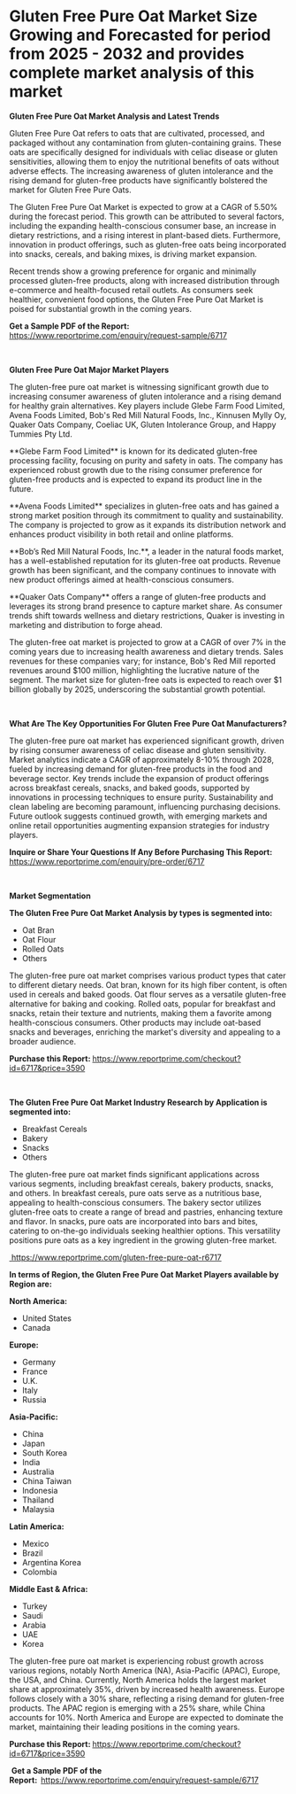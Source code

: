 <p><h1>Gluten Free Pure Oat Market Size Growing and Forecasted for period from 2025 - 2032 and provides complete market analysis of this market</h1></p><p><strong>Gluten Free Pure Oat Market Analysis and Latest Trends</strong></p>
<p><p>Gluten Free Pure Oat refers to oats that are cultivated, processed, and packaged without any contamination from gluten-containing grains. These oats are specifically designed for individuals with celiac disease or gluten sensitivities, allowing them to enjoy the nutritional benefits of oats without adverse effects. The increasing awareness of gluten intolerance and the rising demand for gluten-free products have significantly bolstered the market for Gluten Free Pure Oats.</p><p>The Gluten Free Pure Oat Market is expected to grow at a CAGR of 5.50% during the forecast period. This growth can be attributed to several factors, including the expanding health-conscious consumer base, an increase in dietary restrictions, and a rising interest in plant-based diets. Furthermore, innovation in product offerings, such as gluten-free oats being incorporated into snacks, cereals, and baking mixes, is driving market expansion. </p><p>Recent trends show a growing preference for organic and minimally processed gluten-free products, along with increased distribution through e-commerce and health-focused retail outlets. As consumers seek healthier, convenient food options, the Gluten Free Pure Oat Market is poised for substantial growth in the coming years.</p></p>
<p><strong>Get a Sample PDF of the Report:&nbsp;</strong> <a href="https://www.reportprime.com/enquiry/request-sample/6717?utm_campaign=4459&utm_medium=2&utm_source=Github&utm_content=ia&utm_term=16052025&utm_id=gluten-free-pure-oat">https://www.reportprime.com/enquiry/request-sample/6717</a></p>
<p>&nbsp;</p>
<p><strong>Gluten Free Pure Oat Major Market Players</strong></p>
<p><p>The gluten-free pure oat market is witnessing significant growth due to increasing consumer awareness of gluten intolerance and a rising demand for healthy grain alternatives. Key players include Glebe Farm Food Limited, Avena Foods Limited, Bob's Red Mill Natural Foods, Inc., Kinnusen Mylly Oy, Quaker Oats Company, Coeliac UK, Gluten Intolerance Group, and Happy Tummies Pty Ltd. </p><p>**Glebe Farm Food Limited** is known for its dedicated gluten-free processing facility, focusing on purity and safety in oats. The company has experienced robust growth due to the rising consumer preference for gluten-free products and is expected to expand its product line in the future.</p><p>**Avena Foods Limited** specializes in gluten-free oats and has gained a strong market position through its commitment to quality and sustainability. The company is projected to grow as it expands its distribution network and enhances product visibility in both retail and online platforms.</p><p>**Bob’s Red Mill Natural Foods, Inc.**, a leader in the natural foods market, has a well-established reputation for its gluten-free oat products. Revenue growth has been significant, and the company continues to innovate with new product offerings aimed at health-conscious consumers. </p><p>**Quaker Oats Company** offers a range of gluten-free products and leverages its strong brand presence to capture market share. As consumer trends shift towards wellness and dietary restrictions, Quaker is investing in marketing and distribution to forge ahead.</p><p>The gluten-free oat market is projected to grow at a CAGR of over 7% in the coming years due to increasing health awareness and dietary trends. Sales revenues for these companies vary; for instance, Bob's Red Mill reported revenues around $100 million, highlighting the lucrative nature of the segment. The market size for gluten-free oats is expected to reach over $1 billion globally by 2025, underscoring the substantial growth potential.</p></p>
<p>&nbsp;</p>
<p><strong>What Are The Key Opportunities For Gluten Free Pure Oat Manufacturers?</strong></p>
<p><p>The gluten-free pure oat market has experienced significant growth, driven by rising consumer awareness of celiac disease and gluten sensitivity. Market analytics indicate a CAGR of approximately 8-10% through 2028, fueled by increasing demand for gluten-free products in the food and beverage sector. Key trends include the expansion of product offerings across breakfast cereals, snacks, and baked goods, supported by innovations in processing techniques to ensure purity. Sustainability and clean labeling are becoming paramount, influencing purchasing decisions. Future outlook suggests continued growth, with emerging markets and online retail opportunities augmenting expansion strategies for industry players.</p></p>
<p><strong>Inquire or Share Your Questions If Any Before Purchasing This Report:</strong> <a href="https://www.reportprime.com/enquiry/pre-order/6717?utm_campaign=4459&utm_medium=2&utm_source=Github&utm_content=ia&utm_term=16052025&utm_id=gluten-free-pure-oat">https://www.reportprime.com/enquiry/pre-order/6717</a></p>
<p>&nbsp;</p>
<p><strong>Market Segmentation</strong></p>
<p><strong>The Gluten Free Pure Oat Market Analysis by types is segmented into:</strong></p>
<p><ul><li>Oat Bran</li><li>Oat Flour</li><li>Rolled Oats</li><li>Others</li></ul></p>
<p><p>The gluten-free pure oat market comprises various product types that cater to different dietary needs. Oat bran, known for its high fiber content, is often used in cereals and baked goods. Oat flour serves as a versatile gluten-free alternative for baking and cooking. Rolled oats, popular for breakfast and snacks, retain their texture and nutrients, making them a favorite among health-conscious consumers. Other products may include oat-based snacks and beverages, enriching the market's diversity and appealing to a broader audience.</p></p>
<p><strong>Purchase this Report:&nbsp;</strong><a href="https://www.reportprime.com/checkout?id=6717&price=3590&utm_campaign=4459&utm_medium=2&utm_source=Github&utm_content=ia&utm_term=16052025&utm_id=gluten-free-pure-oat">https://www.reportprime.com/checkout?id=6717&price=3590</a></p>
<p>&nbsp;</p>
<p><strong>The Gluten Free Pure Oat Market Industry Research by Application is segmented into:</strong></p>
<p><ul><li>Breakfast Cereals</li><li>Bakery</li><li>Snacks</li><li>Others</li></ul></p>
<p><p>The gluten-free pure oat market finds significant applications across various segments, including breakfast cereals, bakery products, snacks, and others. In breakfast cereals, pure oats serve as a nutritious base, appealing to health-conscious consumers. The bakery sector utilizes gluten-free oats to create a range of bread and pastries, enhancing texture and flavor. In snacks, pure oats are incorporated into bars and bites, catering to on-the-go individuals seeking healthier options. This versatility positions pure oats as a key ingredient in the growing gluten-free market.</p></p>
<p><a href="https://www.reportprime.com/gluten-free-pure-oat-r6717?utm_campaign=4459&utm_medium=2&utm_source=Github&utm_content=ia&utm_term=16052025&utm_id=gluten-free-pure-oat">&nbsp;https://www.reportprime.com/gluten-free-pure-oat-r6717</a></p>
<p><strong>In terms of Region, the Gluten Free Pure Oat Market Players available by Region are:</strong></p>
<p>
    <p> <strong> North America: </strong>
        <ul>
            <li>United States</li>
            <li>Canada</li>
        </ul>
        </p> 
    <p> <strong> Europe: </strong>
        <ul>
            <li>Germany</li>
            <li>France</li>
            <li>U.K.</li>
            <li>Italy</li>
            <li>Russia</li>
        </ul>
        </p> 
    <p> <strong> Asia-Pacific: </strong>
        <ul>
            <li>China</li>
            <li>Japan</li>
            <li>South Korea</li>
            <li>India</li>
            <li>Australia</li>
            <li>China Taiwan</li>
            <li>Indonesia</li>
            <li>Thailand</li>
            <li>Malaysia</li>
        </ul>
        </p> 
    <p> <strong> Latin America: </strong>
        <ul>
            <li>Mexico</li>
            <li>Brazil</li>
            <li>Argentina Korea</li>
            <li>Colombia</li>
        </ul>
        </p> 
    <p> <strong> Middle East & Africa: </strong>
        <ul>
            <li>Turkey</li>
            <li>Saudi</li>
            <li>Arabia</li>
            <li>UAE</li>
            <li>Korea</li>
        </ul>
    </p>
    </p>
<p><p>The gluten-free pure oat market is experiencing robust growth across various regions, notably North America (NA), Asia-Pacific (APAC), Europe, the USA, and China. Currently, North America holds the largest market share at approximately 35%, driven by increased health awareness. Europe follows closely with a 30% share, reflecting a rising demand for gluten-free products. The APAC region is emerging with a 25% share, while China accounts for 10%. North America and Europe are expected to dominate the market, maintaining their leading positions in the coming years.</p></p>
<p><strong>Purchase this Report: </strong><a href="https://www.reportprime.com/checkout?id=6717&price=3590&utm_campaign=4459&utm_medium=2&utm_source=Github&utm_content=ia&utm_term=16052025&utm_id=gluten-free-pure-oat">https://www.reportprime.com/checkout?id=6717&price=3590</a></p>
<p>&nbsp;<strong>Get a Sample PDF of the Report:&nbsp;&nbsp;</strong><a href="https://www.reportprime.com/enquiry/request-sample/6717?utm_campaign=4459&utm_medium=2&utm_source=Github&utm_content=ia&utm_term=16052025&utm_id=gluten-free-pure-oat">https://www.reportprime.com/enquiry/request-sample/6717</a></p>
<p><strong></strong></p>
<p><p></p><p></p><p></p></p>